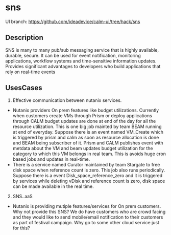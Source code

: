 # sns

UI branch: https://github.com/ideadevice/calm-ui/tree/hack/sns


## Description

SNS is many to many pub/sub messaging service that is highly available, durable, secure.
It can be used for event notification, monitoring applications, workflow systems and time-sensitive information updates.
Provides significant advantages to developers who build applications that rely on real-time events


## UsesCases
1. Effective communication between nutanix services.
  - Nutanix providers On prem features like budget utilizations. Currently when customers create VMs through Prism or deploy applications through CALM budget updates are done at end of the day for all the resource utilization. This is one big job mainted by team BEAM running at end of everyday. Suppose there is an event named VM_Create which is triggered by prism and calm as soon as resource allocation is done and BEAM being subscriber of it. Prism and CALM publishes event with metdata about the VM and beam updates budget utilization for the category to which this VM belongs in real team. This is avoids huge cron based jobs and updates in real-time.
  - There is a service named Curator maintained by team Stargate to free disk space when reference count is zero. This job also runs periodically. Suppose there is a event Disk_space_reference_zero and it is triggered by services while deleting vDisk and reference count is zero, disk space can be made available in the real time.
 
2. SNS..aaS
  - Nutanix is providing mutiple features/services for On prem customers. Why not provide this SNS? We do have customers who are crowd facing and they would like to send mobile/email notification to their customers as part of festival campaign. Why go to some other cloud service just for this?
  
 

